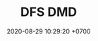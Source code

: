 ---
layout: teamCard
permalink: /team/:title.html
categories: LJ06 LJ1   LJ4 LJ5 LJ6 LJ7 LJ8 LJ9 
maincover: /assets/logos/DFS.png
puntosLJMAYO24: 17
date: 2020-08-29 10:29:20 +0700
title: DFS DMD
route: /liga-johto
tag: johto042024
color: black
puntosLJ202404: 12
grupo: sur
background: '#F16C38'
cover: /assets/backCard.png
team: DRAGONFLIES GAMING DIAMOND

ID: DFS DMD
puntos: 1
pj: 2
#PARTIDO 1
j1: RONDA 1
p1:  DFS DIAMOND
pp1: T-BONERS
bg1: rock rock
r1: 
rr1: 
pt1: 
pj1: 
#PARTIDO 2
j2: RONDA 2
p2: DFS SAPHIRE
pp2: DFS DIAMOND
bg2: rock rock
r2: 
rr2: 
pt2: 
pj2: 
#PARTIDO 3
j3: RONDA 3
p3: ZERONOTE 
pp3: DFS DIAMOND
bg3: rock
r3: 3
rr3: 0
pt3: 3
pj3: 1 
#PARTIDO 4
j4: RONDA 4
p4:  DFS DIAMOND
pp4: PROJECT ONE
bg4: rock 
r4: 
rr4: 
pt4: 
pj4: 
#PARTIDO 5
j5: RONDA 5
p5: DFS DIAMOND
pp5: HG SOULSILVER
bg5: rock 
r5: 
rr5: 
pt5: 
pj5: 1
#PARTIDO 6
j6: RONDA 6
p6:  DFS DIAMOND
pp6: GG STEEL
bg6: rock 
r6: 
rr6: 
pt6: 
pj6: 
#PARTIDO 7
j7: RONDA 7
p7: IL ULTIMATE
pp7: DFS DIAMOND
bg7: rock 
r7: 
rr7: 
pt7: 
pj7: 
#PARTIDO 8
j8: RONDA 8
bg8: rock rock
p8:  DFS DIAMOND
pp8: GG GHOST
r8: 1
rr8: 2
pt8: 1
pj8: 1

#PARTIDO 9
j9: RONDA 9
p9:  DFS DIAMOND
pp9: SSI
bg9: rock
r9: 
rr9: 
pt9: 
pj9: 
dia: 24
hora: '22:10'
# pj: 11
# pt1: 1
# pt2: 3
# pt3: 2
# pt4: 3
# pt5: 0
# pt6: 3
# pt7: 0
# pt8: 1
# pt9: 0
# pt10: 1
# pt11: 3
# p1: ZODIAC
# r1: 2
# bg1: rock bg-warning
# rr1: 1
# pp1: DFS DMD
# p2: DFS DMD
# r2: 3
# rr2: 0
# bg2: rock bg-success
# pp2: MBO
# p3: DFS DMD
# r3: 2
# bg3: rock bg-info
# rr3: 1
# pp3: LAST BREATH
# p4:  DFS RUBY
# r4: 0
# bg4: rock bg-success
# rr4: 3
# pp4: DFS DMD
# p5:  no smite
# r5: 3
# bg5: rock bg-danger
# rr5: 0
# pp5: dfs dmd
# p6: jas
# r6: 0
# rr6: 3
# bg6: rock bg-success
# pp6: dfs dmd
# p7:  DFS DMD
# r7: 0
# rr7: 2
# bg7: rock bg-danger
# pp7: SOJ
# p8:  DFS DMD
# r8: 1
# bg8: rock bg-warning
# rr8: 2
# pp8: T. SATISFACTION
# p9:  DFS DMD
# r9: 0
# bg9: rock bg-danger
# rr9: 3
# pp9: S. VANGUARD
# p10:  HGO
# r10: 2
# rr10: 1
# bg10: rock bg-warning
# pp10: DFS DM
# p11: hg regios
# r11: 0
# rr11: 3
# bg11: rock bg-success
# pp11: dfs dmd
##torneos
rango: ACERO
bg: bg-johto 
torneo1: Lj my24
tps1: IN PROGRESS
tb1: card-johto
timg1: /assets/logos/LIGA-JOHTO.png
---
